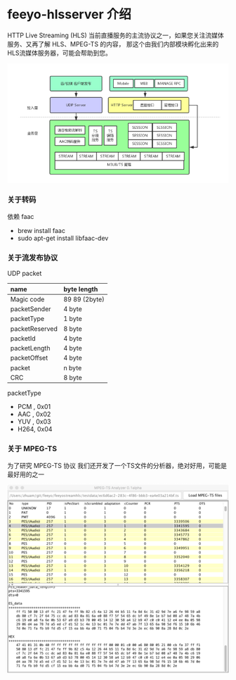 # feeyo-hlsserver 介绍

HTTP Live Streaming (HLS) 当前直播服务的主流协议之一，如果您关注流媒体服务、又再了解 HLS、MPEG-TS 的内容，
那这个由我们内部模块孵化出来的 HLS流媒体服务器，可能会帮助到您。

![img](docs/images/HLS.png)


### 关于转码 
依赖 faac
- brew install faac
- sudo apt-get install libfaac-dev

### 关于流发布协议 
UDP packet

| name                  | byte length     | 
| :-------------------  | :------------   |
| Magic code       		| 89 89 (2byte)   | 
| packetSender      	| 4 byte          |
| packetType            | 1 byte          |
| packetReserved        | 8 byte          |
| packetId				| 4 byte          |
| packetLength          | 4 byte          |
| packetOffset          | 4 byte          |
| packet                | n byte          |
| CRC                   | 8 byte          |


packetType
- PCM , 0x01 
- AAC , 0x02 
- YUV , 0x03 
- H264, 0x04


### 关于 MPEG-TS
为了研究 MPEG-TS 协议 我们还开发了一个TS文件的分析器，绝对好用，可能是最好用的之一 

![img](docs/images/FF5FCEF1-BADD-435F-8EBE-F86C7505FA1D.png)





